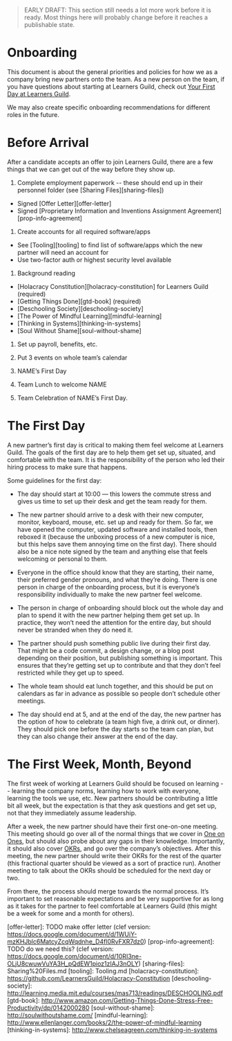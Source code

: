 > EARLY DRAFT: This section still needs a lot more work before it is ready. Most things here will probably change before it reaches a publishable state.

# Onboarding

This document is about the general priorities and policies for how we as a company bring new partners onto the team. As a new person on the team, if you have questions about starting at Learners Guild, check out [Your First Day at Learners Guild][welcome-to-lg].

We may also create specific onboarding recommendations for different roles in the future.

# Before Arrival

After a candidate accepts an offer to join Learners Guild, there are a few things that we can get out of the way before they show up.

1. Complete employment paperwork -- these should end up in their personnel folder (see [Sharing Files][sharing-files])
  - Signed [Offer Letter][offer-letter]
  - Signed [Proprietary Information and Inventions Assignment Agreement][prop-info-agreement]

1. Create accounts for all required software/apps
  - See [Tooling][tooling] to find list of software/apps which the new partner will need an account for
  - Use two-factor auth or highest security level available

1. Background reading
  - [Holacracy Constitution][holacracy-constitution] for Learners Guild (required)
  - [Getting Things Done][gtd-book] (required)
  - [Deschooling Society][deschooling-society]
  - [The Power of Mindful Learning][mindful-learning]
  - [Thinking in Systems][thinking-in-systems]
  - [Soul Without Shame][soul-without-shame]

1. Set up payroll, benefits, etc.

1. Put 3 events on whole team’s calendar
  1. NAME’s First Day
  1. Team Lunch to welcome NAME
  1. Team Celebration of NAME’s First Day.

# The First Day

A new partner’s first day is critical to making them feel welcome at Learners Guild. The goals of the first day are to help them get set up, situated, and comfortable with the team. It is the responsibility of the person who led their hiring process to make sure that happens.

Some guidelines for the first day:

- The day should start at 10:00 — this lowers the commute stress and gives us time to set up their desk and get the team ready for them.

- The new partner should arrive to a desk with their new computer, monitor, keyboard, mouse, etc. set up and ready for them. So far, we have opened the computer, updated software and installed tools, then reboxed it (because the unboxing process of a new computer is nice, but this helps save them annoying time on the first day). There should also be a nice note signed by the team and anything else that feels welcoming or personal to them.

- Everyone in the office should know that they are starting, their name, their preferred gender pronouns, and what they’re doing. There is one person in charge of the onboarding process, but it is everyone’s responsibility individually to make the new partner feel welcome.

- The person in charge of onboarding should block out the whole day and plan to spend it with the new partner helping them get set up. In practice, they won’t need the attention for the entire day, but should never be stranded when they do need it.

- The partner should push something public live during their first day. That might be a code commit, a design change, or a blog post depending on their position, but publishing something is important. This ensures that they’re getting set up to contribute and that they don’t feel restricted while they get up to speed.

- The whole team should eat lunch together, and this should be put on calendars as far in advance as possible so people don’t schedule other meetings.

- The day should end at 5, and at the end of the day, the new partner has the option of how to celebrate (a team high five, a drink out, or dinner). They should pick one before the day starts so the team can plan, but they can also change their answer at the end of the day.

# The First Week, Month, Beyond

The first week of working at Learners Guild should be focused on learning -- learning the company norms, learning how to work with everyone, learning the tools we use, etc. New partners should be contributing a little bit all week, but the expectation is that they ask questions and get set up, not that they immediately assume leadership.

After a week, the new partner should have their first one-on-one meeting. This meeting should go over all of the normal things that we cover in [One on Ones](https://docs.google.com/open?authuser=b%40getclef.com&id=1yVp1XzfjmHkwf_vQf-COInCHj2xd3b7ne_77YSleRgc), but should also probe about any gaps in their knowledge. Importantly, it should also cover [OKRs](https://docs.google.com/open?authuser=b%40getclef.com&id=1ZpDWejQiU5gDWz2mFPvOhdf1g2Xc6vu1kdrlCp3SimU), and go over the company’s objectives. After this meeting, the new partner should write their OKRs for the rest of the quarter (this fractional quarter should be viewed as a sort of practice run). Another meeting to talk about the OKRs should be scheduled for the next day or two.

From there, the process should merge towards the normal process. It’s important to set reasonable expectations and be very supportive for as long as it takes for the partner to feel comfortable at Learners Guild (this might be a week for some and a month for others).

[welcome-to-lg]: ../Onboarding%20Documents/Welcome%20to%20Learners%20Guild.md
[offer-letter]: TODO make offer letter (clef version: https://docs.google.com/document/d/1WUiY-mzKHJblc6MatcyZcqWqdnhe_D4fl0RvFXR7dz0)
[prop-info-agreement]: TODO do we need this? (clef version:  https://docs.google.com/document/d/10RI3ne-OLjU8cwuwVuYA3H_pQdEW1pioz1zIAJ3nOLY)
[sharing-files]: Sharing%20Files.md
[tooling]: Tooling.md
[holacracy-constitution]: https://github.com/LearnersGuild/Holacracy-Constitution
[deschooling-society]: http://learning.media.mit.edu/courses/mas713/readings/DESCHOOLING.pdf
[gtd-book]: http://www.amazon.com/Getting-Things-Done-Stress-Free-Productivity/dp/0142000280
[soul-without-shame]: http://soulwithoutshame.com/
[mindful-learning]: http://www.ellenlanger.com/books/2/the-power-of-mindful-learning
[thinking-in-systems]: http://www.chelseagreen.com/thinking-in-systems

